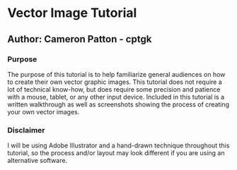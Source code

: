 # Vector Image Tutorial

## Author: Cameron Patton - cptgk

### Purpose
The purpose of this tutorial is to help familiarize general audiences on how to create their own vector graphic images. This tutorial does not require a lot of technical know-how, but does require some precision and patience with a mouse, tablet, or any other input device. Included in this tutorial is a written walkthrough as well as screenshots showing the process of creating your own vector images.

### Disclaimer
I will be using Adobe Illustrator and a hand-drawn technique throughout this tutorial, so the process and/or layout may look different if you are using an alternative software.
